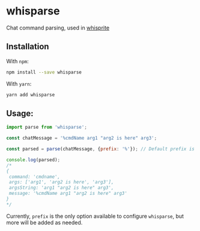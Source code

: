 # whisparse

Chat command parsing, used in [whisprite](https://github.com/markrawls/whisprite)

## Installation

With `npm`:
```bash
npm install --save whisparse
```

With `yarn`:
```bash
yarn add whisparse
```

## Usage:

```js
import parse from 'whisparse';

const chatMessage = '%cmdName arg1 "arg2 is here" arg3';

const parsed = parse(chatMessage, {prefix: '%'}); // Default prefix is '!'

console.log(parsed);
/*
{
 command: 'cmdname',
 args: ['arg1', 'arg2 is here', 'arg3'],
 argsString: 'arg1 "arg2 is here" arg3',
 message: '%cmdName arg1 "arg2 is here" arg3'
}
*/
```

Currently, `prefix` is the only option available to configure `whisparse`, but more will be added as needed.
